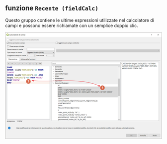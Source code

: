 ## funzione `Recente (fieldCalc)`

Questo gruppo contiene le ultime espressioni utilizzate nel calcolatore di campi e possono essere richiamate con un semplice doppio clic.


<img src="/img/recente/recente1.png">